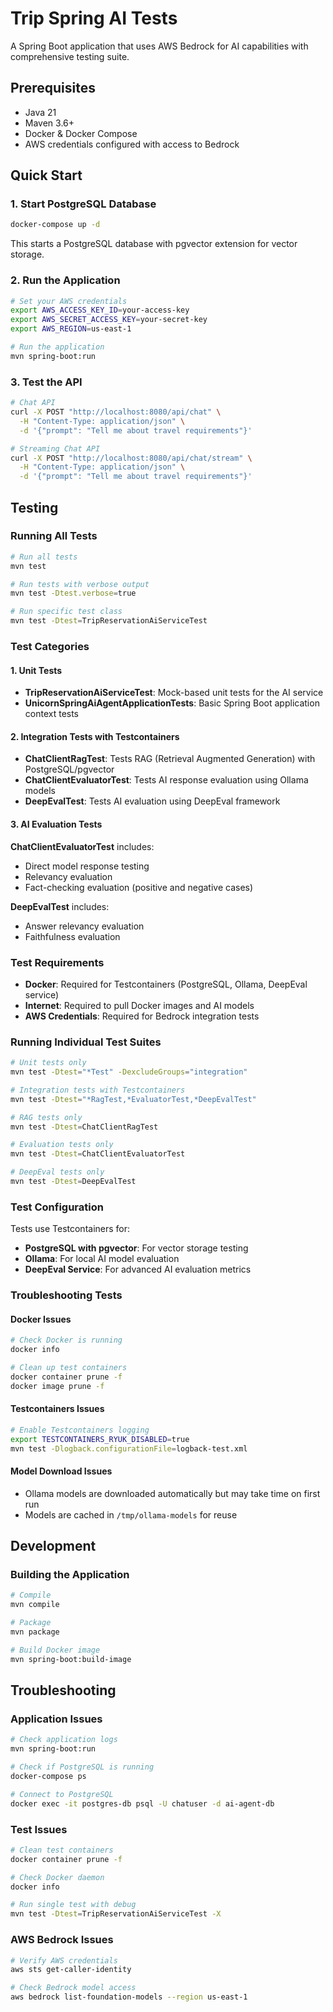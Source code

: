# Trip Spring AI Tests

A Spring Boot application that uses AWS Bedrock for AI capabilities with comprehensive testing suite.

## Prerequisites

- Java 21
- Maven 3.6+
- Docker & Docker Compose
- AWS credentials configured with access to Bedrock

## Quick Start

### 1. Start PostgreSQL Database

```bash
docker-compose up -d
```

This starts a PostgreSQL database with pgvector extension for vector storage.

### 2. Run the Application

```bash
# Set your AWS credentials
export AWS_ACCESS_KEY_ID=your-access-key
export AWS_SECRET_ACCESS_KEY=your-secret-key
export AWS_REGION=us-east-1

# Run the application
mvn spring-boot:run
```

### 3. Test the API

```bash
# Chat API
curl -X POST "http://localhost:8080/api/chat" \
  -H "Content-Type: application/json" \
  -d '{"prompt": "Tell me about travel requirements"}'

# Streaming Chat API
curl -X POST "http://localhost:8080/api/chat/stream" \
  -H "Content-Type: application/json" \
  -d '{"prompt": "Tell me about travel requirements"}'
```

## Testing

### Running All Tests

```bash
# Run all tests
mvn test

# Run tests with verbose output
mvn test -Dtest.verbose=true

# Run specific test class
mvn test -Dtest=TripReservationAiServiceTest
```

### Test Categories

#### 1. Unit Tests
- **TripReservationAiServiceTest**: Mock-based unit tests for the AI service
- **UnicornSpringAiAgentApplicationTests**: Basic Spring Boot application context tests

#### 2. Integration Tests with Testcontainers
- **ChatClientRagTest**: Tests RAG (Retrieval Augmented Generation) with PostgreSQL/pgvector
- **ChatClientEvaluatorTest**: Tests AI response evaluation using Ollama models
- **DeepEvalTest**: Tests AI evaluation using DeepEval framework

#### 3. AI Evaluation Tests

**ChatClientEvaluatorTest** includes:
- Direct model response testing
- Relevancy evaluation
- Fact-checking evaluation (positive and negative cases)

**DeepEvalTest** includes:
- Answer relevancy evaluation
- Faithfulness evaluation

### Test Requirements

- **Docker**: Required for Testcontainers (PostgreSQL, Ollama, DeepEval service)
- **Internet**: Required to pull Docker images and AI models
- **AWS Credentials**: Required for Bedrock integration tests

### Running Individual Test Suites

```bash
# Unit tests only
mvn test -Dtest="*Test" -DexcludeGroups="integration"

# Integration tests with Testcontainers
mvn test -Dtest="*RagTest,*EvaluatorTest,*DeepEvalTest"

# RAG tests only
mvn test -Dtest=ChatClientRagTest

# Evaluation tests only
mvn test -Dtest=ChatClientEvaluatorTest

# DeepEval tests only
mvn test -Dtest=DeepEvalTest
```

### Test Configuration

Tests use Testcontainers for:
- **PostgreSQL with pgvector**: For vector storage testing
- **Ollama**: For local AI model evaluation
- **DeepEval Service**: For advanced AI evaluation metrics

### Troubleshooting Tests

#### Docker Issues
```bash
# Check Docker is running
docker info

# Clean up test containers
docker container prune -f
docker image prune -f
```

#### Testcontainers Issues
```bash
# Enable Testcontainers logging
export TESTCONTAINERS_RYUK_DISABLED=true
mvn test -Dlogback.configurationFile=logback-test.xml
```

#### Model Download Issues
- Ollama models are downloaded automatically but may take time on first run
- Models are cached in `/tmp/ollama-models` for reuse

## Development

### Building the Application

```bash
# Compile
mvn compile

# Package
mvn package

# Build Docker image
mvn spring-boot:build-image
```

## Troubleshooting

### Application Issues

```bash
# Check application logs
mvn spring-boot:run

# Check if PostgreSQL is running
docker-compose ps

# Connect to PostgreSQL
docker exec -it postgres-db psql -U chatuser -d ai-agent-db
```

### Test Issues

```bash
# Clean test containers
docker container prune -f

# Check Docker daemon
docker info

# Run single test with debug
mvn test -Dtest=TripReservationAiServiceTest -X
```

### AWS Bedrock Issues

```bash
# Verify AWS credentials
aws sts get-caller-identity

# Check Bedrock model access
aws bedrock list-foundation-models --region us-east-1
```